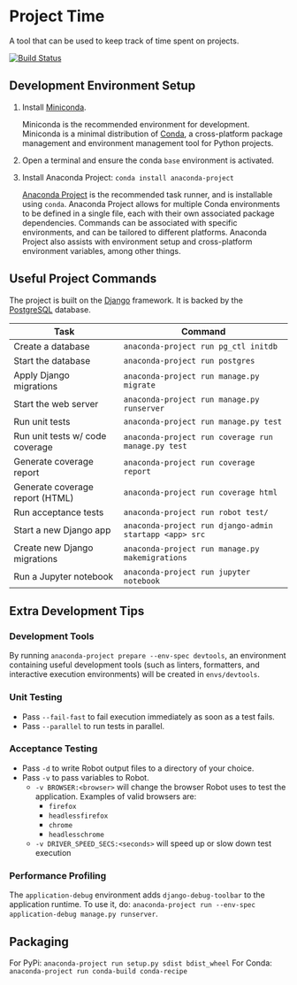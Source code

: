 # Project Time

A tool that can be used to keep track of time spent on projects.

[![Build Status](https://travis-ci.org/gscoppino/ProjectTime.svg?branch=master)](https://travis-ci.org/gscoppino/ProjectTime)

## Development Environment Setup

1. Install [Miniconda](https://docs.conda.io/miniconda.html).

   Miniconda is the recommended environment for development. Miniconda is a minimal distribution of [Conda](https://docs.conda.io), a cross-platform package management and environment management tool for Python projects.

2. Open a terminal and ensure the conda `base` environment is activated.

3. Install Anaconda Project: `conda install anaconda-project`

   [Anaconda Project](https://anaconda-project.readthedocs.io) is the recommended task runner, and is installable using `conda`. Anaconda Project allows for multiple Conda environments to be defined in a single file, each with their own associated package dependencies. Commands can be associated with specific environments, and can be tailored to different platforms. Anaconda Project also assists with environment setup and cross-platform environment variables, among other things.

## Useful Project Commands

The project is built on the [Django](https://www.djangoproject.com) framework. It is backed by the [PostgreSQL](https://www.postgresql.org) database.

Task                            | Command
--------------------------------|-------------------------------------------
Create a database               | `anaconda-project run pg_ctl initdb`
Start the database              | `anaconda-project run postgres`
Apply Django migrations         | `anaconda-project run manage.py migrate`
Start the web server            | `anaconda-project run manage.py runserver`
Run unit tests                  | `anaconda-project run manage.py test`
Run unit tests w/ code coverage | `anaconda-project run coverage run manage.py test`
Generate coverage report        | `anaconda-project run coverage report`
Generate coverage report (HTML) | `anaconda-project run coverage html`
Run acceptance tests            | `anaconda-project run robot test/`
Start a new Django app          | `anaconda-project run django-admin startapp <app> src`
Create new Django migrations    | `anaconda-project run manage.py makemigrations`
Run a Jupyter notebook          | `anaconda-project run jupyter notebook`

## Extra Development Tips

### Development Tools

By running `anaconda-project prepare --env-spec devtools`, an environment containing useful development tools (such as linters, formatters, and interactive execution environments) will be created in `envs/devtools`.

### Unit Testing

* Pass `--fail-fast` to fail execution immediately as soon as a test fails.
* Pass `--parallel` to run tests in parallel.

### Acceptance Testing

* Pass `-d` to write Robot output files to a directory of your choice.
* Pass `-v` to pass variables to Robot.
  * `-v BROWSER:<browser>` will change the browser Robot uses to test the application. Examples of valid browsers are:
      - `firefox`
      - `headlessfirefox`
      - `chrome`
      - `headlesschrome`
   * `-v DRIVER_SPEED_SECS:<seconds>` will speed up or slow down test execution

### Performance Profiling

The `application-debug` environment adds `django-debug-toolbar` to the
application runtime. To use it, do:
`anaconda-project run --env-spec application-debug manage.py runserver`.

## Packaging

For PyPi: `anaconda-project run setup.py sdist bdist_wheel`
For Conda: `anaconda-project run conda-build conda-recipe`